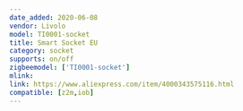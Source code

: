 ```yaml
---
date_added: 2020-06-08
vendor: Livolo
model: TI0001-socket
title: Smart Socket EU
category: socket 
supports: on/off
zigbeemodel: ['TI0001-socket']
mlink: 
link: https://www.aliexpress.com/item/4000343575116.html
compatible: [z2m,iob]
---
```


